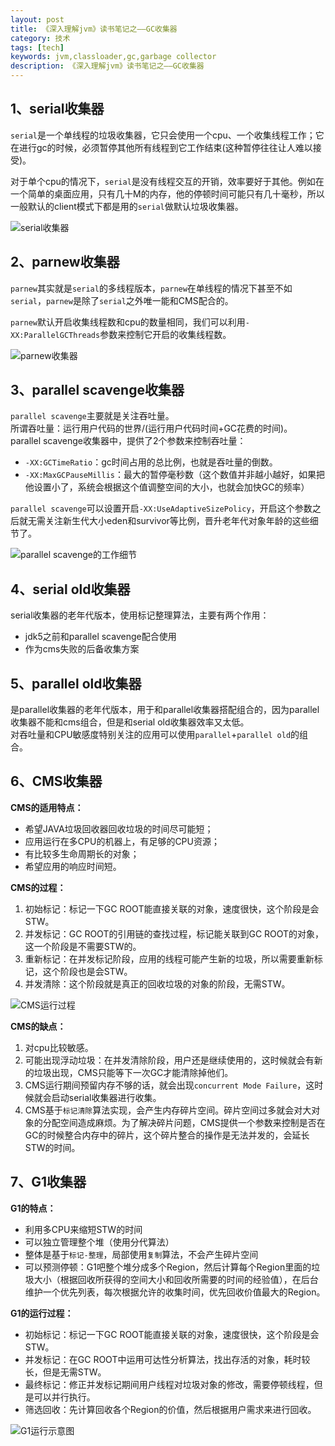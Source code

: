 ```yaml
---
layout: post
title: 《深入理解jvm》读书笔记之——GC收集器
category: 技术
tags: [tech]
keywords: jvm,classloader,gc,garbage collector
description: 《深入理解jvm》读书笔记之——GC收集器
---
```



## 1、serial收集器    

`serial`是一个单线程的垃圾收集器，它只会使用一个cpu、一个收集线程工作；它在进行gc的时候，必须暂停其他所有线程到它工作结束(这种暂停往往让人难以接受)。         

对于单个cpu的情况下，`serial`是没有线程交互的开销，效率要好于其他。例如在一个简单的桌面应用，只有几十M的内存，他的停顿时间可能只有几十毫秒，所以一般默认的client模式下都是用的`serial`做默认垃圾收集器。     

![serial收集器 ](http://upload-images.jianshu.io/upload_images/584578-aef2c6f30a246b64.png?imageMogr2/auto-orient/strip%7CimageView2/2/w/1240)     

## 2、parnew收集器     

`parnew`其实就是`serial`的多线程版本，`parnew`在单线程的情况下甚至不如`serial`，`parnew`是除了`serial`之外唯一能和CMS配合的。    

`parnew`默认开启收集线程数和cpu的数量相同，我们可以利用`-XX:ParallelGCThreads`参数来控制它开启的收集线程数。    

![parnew收集器](http://upload-images.jianshu.io/upload_images/584578-4115b8ffcde46666.png?imageMogr2/auto-orient/strip%7CimageView2/2/w/1240)    

## 3、parallel scavenge收集器     
 
`parallel scavenge`主要就是关注吞吐量。    
所谓吞吐量：运行用户代码的世界/(运行用户代码时间+GC花费的时间)。    
parallel scavenge收集器中，提供了2个参数来控制吞吐量：    
- `-XX:GCTimeRatio`：gc时间占用的总比例，也就是吞吐量的倒数。           
- `-XX:MaxGCPauseMillis`：最大的暂停毫秒数（这个数值并非越小越好，如果把他设置小了，系统会根据这个值调整空间的大小，也就会加快GC的频率）       

`parallel scavenge`可以设置开启`-XX:UseAdaptiveSizePolicy`，开启这个参数之后就无需关注新生代大小eden和survivor等比例，晋升老年代对象年龄的这些细节了。    

![parallel scavenge的工作细节](http://upload-images.jianshu.io/upload_images/584578-8f8dd83fe549172d.jpg?imageMogr2/auto-orient/strip%7CimageView2/2/w/1240)

## 4、serial old收集器     

serial收集器的老年代版本，使用标记整理算法，主要有两个作用：   
- jdk5之前和parallel scavenge配合使用     
- 作为cms失败的后备收集方案     

## 5、parallel old收集器     

是parallel收集器的老年代版本，用于和parallel收集器搭配组合的，因为parallel收集器不能和cms组合，但是和serial old收集器效率又太低。    
对吞吐量和CPU敏感度特别关注的应用可以使用`parallel`+`parallel old`的组合。      

## 6、CMS收集器     

**CMS的适用特点：**     

- 希望JAVA垃圾回收器回收垃圾的时间尽可能短；   
- 应用运行在多CPU的机器上，有足够的CPU资源；   
- 有比较多生命周期长的对象；   
- 希望应用的响应时间短。    

**CMS的过程：**    

1. 初始标记：标记一下GC ROOT能直接关联的对象，速度很快，这个阶段是会STW。    
2. 并发标记：GC ROOT的引用链的查找过程，标记能关联到GC ROOT的对象，这一个阶段是不需要STW的。    
3. 重新标记：在并发标记阶段，应用的线程可能产生新的垃圾，所以需要重新标记，这个阶段也是会STW。     
4. 并发清除：这个阶段就是真正的回收垃圾的对象的阶段，无需STW。     

![CMS运行过程](http://img2.imgtn.bdimg.com/it/u=3636182856,626235002&fm=21&gp=0.jpg)    
 
**CMS的缺点：**     

1. 对cpu比较敏感。     
2. 可能出现浮动垃圾：在并发清除阶段，用户还是继续使用的，这时候就会有新的垃圾出现，CMS只能等下一次GC才能清除掉他们。   
3. CMS运行期间预留内存不够的话，就会出现`concurrent Mode Failure`，这时候就会启动serial收集器进行收集。    
4. CMS基于`标记清除`算法实现，会产生内存碎片空间。碎片空间过多就会对大对象的分配空间造成麻烦。为了解决碎片问题，CMS提供一个参数来控制是否在GC的时候整合内存中的碎片，这个碎片整合的操作是无法并发的，会延长STW的时间。    

## 7、G1收集器     

**G1的特点：**    

- 利用多CPU来缩短STW的时间     
- 可以独立管理整个堆（使用分代算法）    
- 整体是基于`标记-整理`，局部使用`复制`算法，不会产生碎片空间    
- 可以预测停顿：G1吧整个堆分成多个Region，然后计算每个Region里面的垃圾大小（根据回收所获得的空间大小和回收所需要的时间的经验值），在后台维护一个优先列表，每次根据允许的收集时间，优先回收价值最大的Region。    

**G1的运行过程：**    

- 初始标记：标记一下GC ROOT能直接关联的对象，速度很快，这个阶段是会STW。     
- 并发标记：在GC ROOT中运用可达性分析算法，找出存活的对象，耗时较长，但是无需STW。    
- 最终标记：修正并发标记期间用户线程对垃圾对象的修改，需要停顿线程，但是可以并行执行。     
- 筛选回收：先计算回收各个Region的价值，然后根据用户需求来进行回收。    

![G1运行示意图](http://img3.imgtn.bdimg.com/it/u=3460360757,1903828970&fm=21&gp=0.jpg)    
